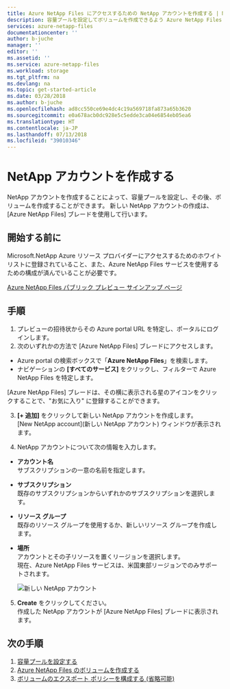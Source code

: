 ```yaml
---
title: Azure NetApp Files にアクセスするための NetApp アカウントを作成する | Microsoft Docs
description: 容量プールを設定してボリュームを作成できるよう Azure NetApp Files にアクセスして NetApp アカウントを作成する方法について説明します。
services: azure-netapp-files
documentationcenter: ''
author: b-juche
manager: ''
editor: ''
ms.assetid: ''
ms.service: azure-netapp-files
ms.workload: storage
ms.tgt_pltfrm: na
ms.devlang: na
ms.topic: get-started-article
ms.date: 03/28/2018
ms.author: b-juche
ms.openlocfilehash: ad8cc550ce69e4dc4c19a569718fa873a65b3620
ms.sourcegitcommit: e0a678acb0dc928e5c5edde3ca04e6854eb05ea6
ms.translationtype: HT
ms.contentlocale: ja-JP
ms.lasthandoff: 07/13/2018
ms.locfileid: "39010346"
---
```

# <a name="create-a-netapp-account"></a>NetApp アカウントを作成する
NetApp アカウントを作成することによって、容量プールを設定し、その後、ボリュームを作成することができます。 新しい NetApp アカウントの作成は、[Azure NetApp Files] ブレードを使用して行います。

## <a name="before-you-begin"></a>開始する前に
Microsoft.NetApp Azure リソース プロバイダーにアクセスするためのホワイトリストに登録されていること、また、Azure NetApp Files サービスを使用するための構成が済んでいることが必要です。  

[Azure NetApp Files パブリック プレビュー サインアップ ページ](https://aka.ms/nfspublicpreview) 

## <a name="steps"></a>手順 

1. プレビューの招待状からその Azure portal URL を特定し、ポータルにログインします。 
2.  次のいずれかの方法で [Azure NetApp Files] ブレードにアクセスします。  
  * Azure portal の検索ボックスで「**Azure NetApp Files**」を検索します。  
  * ナビゲーションの **[すべてのサービス]** をクリックし、フィルターで Azure NetApp Files を特定します。  

  [Azure NetApp Files] ブレードは、その横に表示される星のアイコンをクリックすることで、"お気に入り" に登録することができます。 

3. **[+ 追加]** をクリックして新しい NetApp アカウントを作成します。  
  [New NetApp account]\(新しい NetApp アカウント\) ウィンドウが表示されます。  

4. NetApp アカウントについて次の情報を入力します。 
  * **アカウント名**  
    サブスクリプションの一意の名前を指定します。
  *  **サブスクリプション**  
    既存のサブスクリプションからいずれかのサブスクリプションを選択します。
  * **リソース グループ**   
    既存のリソース グループを使用するか、新しいリソース グループを作成します。
  * **場所**  
    アカウントとその子リソースを置くリージョンを選択します。  
    現在、Azure NetApp Files サービスは、米国東部リージョンでのみサポートされます。  

    ![新しい NetApp アカウント](../media/azure-netapp-files/azure-netapp-files-new-netapp-account.png)


5. **Create** をクリックしてください。     
  作成した NetApp アカウントが [Azure NetApp Files] ブレードに表示されます。 

## <a name="next-steps"></a>次の手順  

1. [容量プールを設定する](azure-netapp-files-set-up-capacity-pool.md)
2. [Azure NetApp Files のボリュームを作成する](azure-netapp-files-create-volumes.md)
3. [ボリュームのエクスポート ポリシーを構成する (省略可能)](azure-netapp-files-configure-export-policy.md)
